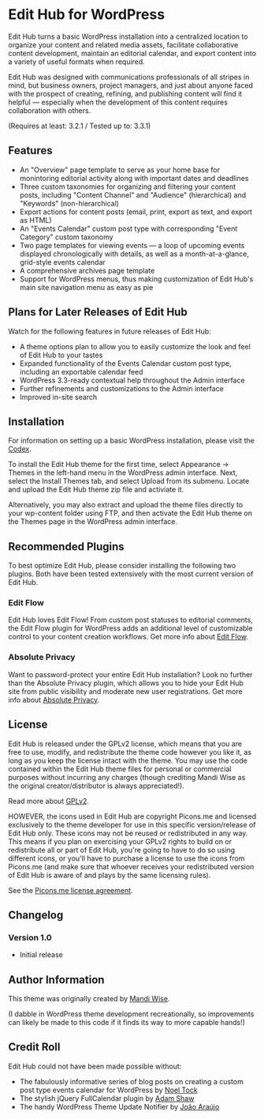 # Edit Hub for WordPress

Edit Hub turns a basic WordPress installation into a centralized location to organize your content and related media assets, facilitate collaborative content development, maintain an editorial calendar, and export content into a variety of useful formats when required.

Edit Hub was designed with communications professionals of all stripes in mind, but business owners, project managers, and just about anyone faced with the prospect of creating, refining, and publishing content will find it helpful — especially when the development of this content requires collaboration with others.

(Requires at least: 3.2.1 / Tested up to: 3.3.1)

## Features

* An "Overview" page template to serve as your home base for monintoring editorial activity along with important dates and deadlines
* Three custom taxonomies for organizing and filtering your content posts, including "Content Channel" and "Audience" (hierarchical) and "Keywords" (non-hierarchical)
* Export actions for content posts (email, print, export as text, and export as HTML)
* An "Events Calendar" custom post type with corresponding "Event Category" custom taxonomy
* Two page templates for viewing events — a loop of upcoming events displayed chronologically with details, as well as a month-at-a-glance, grid-style events calendar
* A comprehensive archives page template
* Support for WordPress menus, thus making customization of Edit Hub's main site navigation menu as easy as pie

## Plans for Later Releases of Edit Hub

Watch for the following features in future releases of Edit Hub:

* A theme options plan to allow you to easily customize the look and feel of Edit Hub to your tastes
* Expanded functionality of the Events Calendar custom post type, including an exportable calendar feed
* WordPress 3.3-ready contextual help throughout the Admin interface
* Further refinements and customizations to the Admin interface
* Improved in-site search

## Installation

For information on setting up a basic WordPress installation, please visit the [Codex](http://codex.wordpress.org/Installing_WordPress).

To install the Edit Hub theme for the first time, select Appearance -> Themes in the left-hand menu in the WordPress admin interface. Next, select the Install Themes tab, and select Upload from its submenu. Locate and upload the Edit Hub theme zip file and activiate it.

Alternatively, you may also extract and upload the theme files directly to your wp-content folder using FTP, and then activate the Edit Hub theme on the Themes page in the WordPress admin interface.

## Recommended Plugins

To best optimize Edit Hub, please consider installing the following two plugins. Both have been tested extensively with the most current version of Edit Hub.

### Edit Flow

Edit Hub loves Edit Flow! From custom post statuses to editorial comments, the Edit Flow plugin for WordPress adds an additional level of customizable control to your content creation workflows. Get more info about [Edit Flow](http://wordpress.org/extend/plugins/edit-flow/).

### Absolute Privacy

Want to password-protect your entire Edit Hub installation? Look no further than the Absolute Privacy plugin, which allows you to hide your Edit Hub site from public visibility and moderate new user registrations. Get more info about [Absolute Privacy](http://wordpress.org/extend/plugins/absolute-privacy/).

## License

Edit Hub is released under the GPLv2 license, which means that you are free to use, modify, and redistribute the theme code however you like it, as long as you keep the license intact with the theme. You may use the code contained within the Edit Hub theme files for personal or commercial purposes without incurring any charges (though crediting Mandi Wise as the original creator/distributor is always appreciated!).

Read more about [GPLv2](http://www.gnu.org/licenses/gpl-2.0.html).

HOWEVER, the icons used in Edit Hub are copyright Picons.me and licensed exclusively to the theme developer for use in this specific version/release of Edit Hub only. These icons may not be reused or redistributed in any way. This means if you plan on exercising your GPLv2 rights to build on or redistribute all or part of Edit Hub, you're going to have to do so using different icons, or you'll have to purchase a license to use the icons from Picons.me (and make sure that whoever receives your redistributed version of Edit Hub is aware of and plays by the same licensing rules). 

See the [Picons.me license agreement](http://picons.me/license.php).

## Changelog

### Version 1.0
* Initial release

## Author Information

This theme was originally created by [Mandi Wise](http://mandiwise.com/).

(I dabble in WordPress theme development recreationally, so improvements can likely be made to this code if it finds its way to more capable hands!)

## Credit Roll

Edit Hub could not have been made possible without:

* The fabulously informative series of blog posts on creating a custom post type events calendar for WordPress by [Noel Tock](http://www.noeltock.com/web-design/wordpress/custom-post-types-events-pt1/)
* The stylish jQuery FullCalendar plugin by [Adam Shaw](http://arshaw.com/fullcalendar/)
* The handy WordPress Theme Update Notifier by [João Araújo](http://wplift.com/notify-your-theme-users-about-updates-in-their-dashboard)